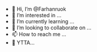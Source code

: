 - 👋 Hi, I’m @Farhanruok
- 👀 I’m interested in ...
- 🌱 I’m currently learning ...
- 💞️ I’m looking to collaborate on ...
- 📫 How to reach me ...
- 🗿 YTTA...

<!---
Farhanruok/Farhanruok is a ✨ special ✨ repository because its `README.md` (this file) appears on your GitHub profile.
You can click the Preview link to take a look at your changes.
--->

